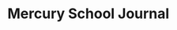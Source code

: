 # Mercury School Journal
<!--
![Mercury Logo]() 

## Description

The Mercury School Journal is a modern tool that enables teachers, students, and parents to easily manage information about academic progress. Our application offers features such as:

- **Grade Management**: Teachers can input and track student grades.
- **Class Schedule**: Students can view their class schedules.
- **Communication**: Facilitates contact between teachers and parents.
- **Reports**: Generates progress reports for students.

## Installation

To install the Mercury School Journal, follow these steps:



## Usage

To run the application, use the following command:


## Contributing

If you would like to contribute to the development of the Mercury School Journal, please check our contribution guidelines in the [CONTRIBUTING.md]().

## License

This project is licensed under the [](link_to_license).

## Contact

If you have any questions or suggestions, feel free to reach out to us:

- Email: 
- Website: []()

Thank you for your interest in the Mercury School Journal!
-->
